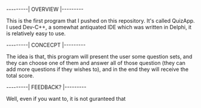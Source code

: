 ---------| OVERVIEW |---------

This is the first program that I pushed on this repository. It's called QuizApp. I used Dev-C++, a somewhat antiquated IDE which was written in Delphi, it is relatively easy to use.

---------| CONCECPT |---------

The idea is that, this program will present the user some question sets,
and they can choose one of them and answer all of those question (they can add more questions if they wishes to),
and in the end they will receive the total score.

---------| FEEDBACK? |---------

Well, even if you want to, it is not guranteed that
